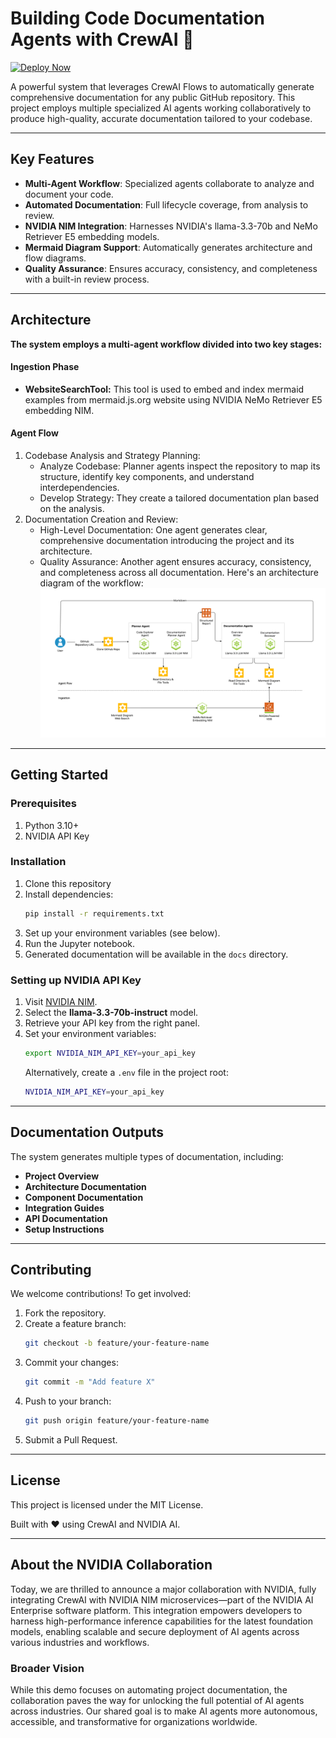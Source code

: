 # Building Code Documentation Agents with CrewAI 🤖

[![Deploy Now](https://brev-assets.s3.us-west-1.amazonaws.com/nv-lb-dark.svg)](https://console.brev.dev/launchable/deploy?launchableID=env-2qNXgLMuzlJ8LS8Kl30EXbGwxSh)

A powerful system that leverages CrewAI Flows to automatically generate comprehensive documentation for any public GitHub repository. This project employs multiple specialized AI agents working collaboratively to produce high-quality, accurate documentation tailored to your codebase.

---

## Key Features

- **Multi-Agent Workflow**: Specialized agents collaborate to analyze and document your code.
- **Automated Documentation**: Full lifecycle coverage, from analysis to review.
- **NVIDIA NIM Integration**: Harnesses NVIDIA's llama-3.3-70b and NeMo Retriever E5 embedding models.
- **Mermaid Diagram Support**: Automatically generates architecture and flow diagrams.
- **Quality Assurance**: Ensures accuracy, consistency, and completeness with a built-in review process.

---

## Architecture

**The system employs a multi-agent workflow divided into two key stages:**

#### Ingestion Phase
- **WebsiteSearchTool:** This tool is used to embed and index mermaid examples from mermaid.js.org website using NVIDIA NeMo Retriever E5 embedding NIM.

#### Agent Flow
1. Codebase Analysis and Strategy Planning:
    - Analyze Codebase: Planner agents inspect the repository to map its structure, identify key components, and understand interdependencies.
    - Develop Strategy: They create a tailored documentation plan based on the analysis.
2. Documentation Creation and Review:
    - High-Level Documentation: One agent generates clear, comprehensive documentation introducing the project and its architecture.
    - Quality Assurance: Another agent ensures accuracy, consistency, and completeness across all documentation.
Here's an architecture diagram of the workflow:
![arch diagram](./arch_diagram.png)
---

## Getting Started

### Prerequisites

1. Python 3.10+
2. NVIDIA API Key

### Installation

1. Clone this repository
2. Install dependencies:
   ```bash
   pip install -r requirements.txt
   ```
3. Set up your environment variables (see below).
3. Run the Jupyter notebook.
4. Generated documentation will be available in the `docs` directory.

### Setting up NVIDIA API Key

1. Visit [NVIDIA NIM](https://build.nvidia.com/nim).
2. Select the **llama-3.3-70b-instruct** model.
3. Retrieve your API key from the right panel.
4. Set your environment variables:
   ```bash
   export NVIDIA_NIM_API_KEY=your_api_key
   ```
   Alternatively, create a `.env` file in the project root:
   ```bash
   NVIDIA_NIM_API_KEY=your_api_key
   ```

---

## Documentation Outputs

The system generates multiple types of documentation, including:

- **Project Overview**
- **Architecture Documentation**
- **Component Documentation**
- **Integration Guides**
- **API Documentation**
- **Setup Instructions**

---

## Contributing

We welcome contributions! To get involved:

1. Fork the repository.
2. Create a feature branch:
   ```bash
   git checkout -b feature/your-feature-name
   ```
3. Commit your changes:
   ```bash
   git commit -m "Add feature X"
   ```
4. Push to your branch:
   ```bash
   git push origin feature/your-feature-name
   ```
5. Submit a Pull Request.

---

## License

This project is licensed under the MIT License.

Built with ❤️ using CrewAI and NVIDIA AI.

---

## About the NVIDIA Collaboration

Today, we are thrilled to announce a major collaboration with NVIDIA, fully integrating CrewAI with NVIDIA NIM microservices—part of the NVIDIA AI Enterprise software platform. This integration empowers developers to harness high-performance inference capabilities for the latest foundation models, enabling scalable and secure deployment of AI agents across various industries and workflows.

### Broader Vision

While this demo focuses on automating project documentation, the collaboration paves the way for unlocking the full potential of AI agents across industries. Our shared goal is to make AI agents more autonomous, accessible, and transformative for organizations worldwide.


